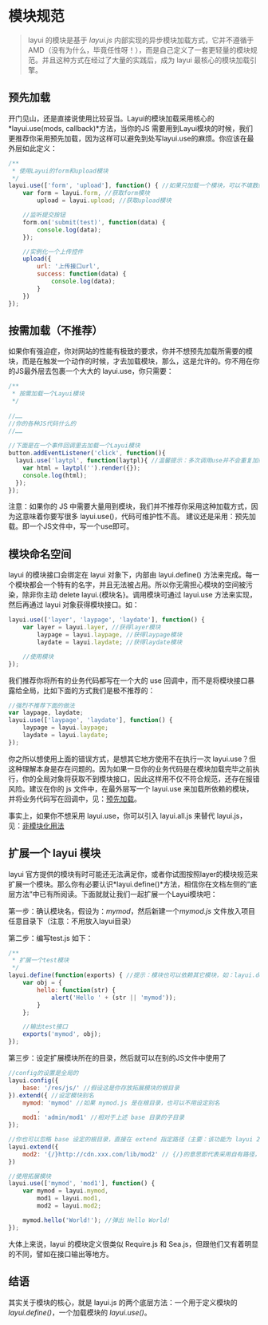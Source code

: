 # 模块规范

> layui 的模块是基于 *layui.js* 内部实现的异步模块加载方式，它并不遵循于AMD（没有为什么，毕竟任性呀！），而是自己定义了一套更轻量的模块规范。并且这种方式在经过了大量的实践后，成为 layui 最核心的模块加载引擎。

## 预先加载

开门见山，还是直接说使用比较妥当。Layui的模块加载采用核心的 *layui.use(mods, callback)*方法，当你的JS 需要用到Layui模块的时候，我们更推荐你采用预先加载，因为这样可以避免到处写layui.use的麻烦。你应该在最外层如此定义：

```js
/**
 * 使用Layui的form和upload模块
 */
layui.use(['form', 'upload'], function() { //如果只加载一个模块，可以不填数组。如：layui.use('form')
	var form = layui.form, //获取form模块
		upload = layui.upload; //获取upload模块

	//监听提交按钮
	form.on('submit(test)', function(data) {
		console.log(data);
	});

	//实例化一个上传控件
	upload({
		url: '上传接口url',
		success: function(data) {
			console.log(data);
		}
	})
});
```

## 按需加载（不推荐）

如果你有强迫症，你对网站的性能有极致的要求，你并不想预先加载所需要的模块，而是在触发一个动作的时候，才去加载模块，那么，这是允许的。你不用在你的JS最外层去包裹一个大大的 layui.use，你只需要：

```js
/**
 * 按需加载一个Layui模块
 */
 
//……
//你的各种JS代码什么的
//……
 
//下面是在一个事件回调里去加载一个Layui模块
button.addEventListener('click', function(){
  layui.use('laytpl', function(laytpl){ //温馨提示：多次调用use并不会重复加载laytpl.js，Layui内部有做模块cache处理。
    var html = laytpl('').render({});
    console.log(html);
  });
});
```

注意：如果你的 JS 中需要大量用到模块，我们并不推荐你采用这种加载方式，因为这意味着你要写很多 layui.use()，代码可维护性不高。 
建议还是采用：预先加载。即一个JS文件中，写一个use即可。

## 模块命名空间

layui 的模块接口会绑定在 layui 对象下，内部由 layui.define() 方法来完成。每一个模块都会一个特有的名字，并且无法被占用。所以你无需担心模块的空间被污染，除非你主动 delete layui.{模块名}。调用模块可通过 layui.use 方法来实现，然后再通过 layui 对象获得模块接口。如：

```js
layui.use(['layer', 'laypage', 'laydate'], function() {
	var layer = layui.layer, //获得layer模块
		laypage = layui.laypage, //获得laypage模块
		laydate = layui.laydate; //获得laydate模块

	//使用模块
});
```

我们推荐你将所有的业务代码都写在一个大的 use 回调中，而不是将模块接口暴露给全局，比如下面的方式我们是极不推荐的：

```js
//强烈不推荐下面的做法
var laypage, laydate;
layui.use(['laypage', 'laydate'], function() {
	laypage = layui.laypage;
	laydate = layui.laydate;
});
```

你之所以想使用上面的错误方式，是想其它地方使用不在执行一次 layui.use？但这种理解本身是存在问题的。因为如果一旦你的业务代码是在模块加载完毕之前执行，你的全局对象将获取不到模块接口，因此这样用不仅不符合规范，还存在报错风险。建议在你的 js 文件中，在最外层写一个 layui.use 来加载所依赖的模块，并将业务代码写在回调中，见：[预先加载](https://www.layui.com/doc/base/modules.html#before)。

事实上，如果你不想采用 layui.use，你可以引入 layui.all.js 来替代 layui.js，见：[非模块化用法](https://www.layui.com/doc/#nonmodules)

## 扩展一个 layui 模块

layui 官方提供的模块有时可能还无法满足你，或者你试图按照layer的模块规范来扩展一个模块。那么你有必要认识*layui.define()*方法，相信你在文档左侧的“底层方法”中已有所阅读。下面就就让我们一起扩展一个Layui模块吧：

第一步：确认模块名，假设为：*mymod*，然后新建一个*mymod.js* 文件放入项目任意目录下（注意：不用放入layui目录）

第二步：编写test.js 如下：

```js
/**
 * 扩展一个test模块
 */
layui.define(function(exports) { //提示：模块也可以依赖其它模块，如：layui.define('layer', callback);
	var obj = {
		hello: function(str) {
			alert('Hello ' + (str || 'mymod'));
		}
	};

	//输出test接口
	exports('mymod', obj);
});
```

第三步：设定扩展模块所在的目录，然后就可以在别的JS文件中使用了

```js
//config的设置是全局的
layui.config({
	base: '/res/js/' //假设这是你存放拓展模块的根目录
}).extend({ //设定模块别名
	mymod: 'mymod' //如果 mymod.js 是在根目录，也可以不用设定别名
		,
	mod1: 'admin/mod1' //相对于上述 base 目录的子目录
});

//你也可以忽略 base 设定的根目录，直接在 extend 指定路径（主要：该功能为 layui 2.2.0 新增）
layui.extend({
	mod2: '{/}http://cdn.xxx.com/lib/mod2' // {/}的意思即代表采用自有路径，即不跟随 base 路径
})

//使用拓展模块
layui.use(['mymod', 'mod1'], function() {
	var mymod = layui.mymod,
		mod1 = layui.mod1,
		mod2 = layui.mod2;

	mymod.hello('World!'); //弹出 Hello World!
});
```

大体上来说，layui 的模块定义很类似 Require.js 和 Sea.js，但跟他们又有着明显的不同，譬如在接口输出等地方。

## 结语

其实关于模块的核心，就是 layui.js 的两个底层方法：一个用于定义模块的 *layui.define()*，一个加载模块的 *layui.use()*。